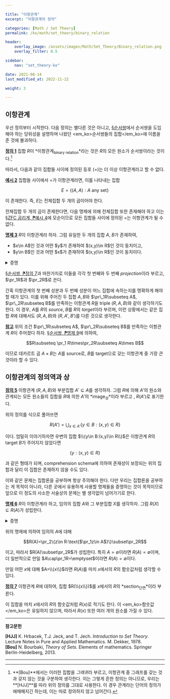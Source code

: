 ```yaml
---

title: "이항관계"
excerpt: "이항관계의 정의"

categories: [Math / Set Theory]
permalink: /ko/math/set_theory/binary_relation

header:
    overlay_image: /assets/images/Math/Set_Theory/Binary_relation.png
    overlay_filter: 0.5

sidebar: 
    nav: "set_theory-ko"

date: 2021-08-14
last_modified_at: 2022-11-22

weight: 3

---
```


## 이항관계

우선 정의부터 시작한다. 다음 정의는 별다른 것은 아니고, [§순서쌍](/ko/math/set_theory/ordered_pair#%EC%88%9C%EC%84%9C%EC%8C%8D)에서 순서쌍을 도입해야 하는 당위성을 설명하며 나왔던 <em_ko>순서쌍들의 집합</em_ko>에 이름을 준 것에 불과하다. 

<div class="definition" markdown="1">

<ins id="df1">**정의 1**</ins> 집합 $R$이 *이항관계<sub>binary relation</sub>*라는 것은 $R$의 모든 원소가 순서쌍이라는 것이다.[^1]

</div>

따라서, 다음과 같이 집합들 사이에 정의된 등호 ($=$)는 더 이상 이항관계라고 할 수 없다.

<div class="example" markdown="1">

<ins id="ex2">**예시 2**</ins> 집합들 사이에서 $=$가 이항관계라면, 이를 나타내는 집합

$$E=\{(A,A):\text{$A$ any set}\}$$

이 존재한다. 즉, $E$는 전체집합 두 개의 곱이어야 한다.

</div>

전체집합 두 개의 곱이 존재한다면, 다음 명제에 의해 전체집합 또한 존재해야 하고 이는 [§ZFC 공리계, ⁋예시 4](/ko/math/set_theory/zfc_axioms#ex4)에 모순이므로 모든 집합들 사이에 정의된 $=$는 이항관계가 될 수 없다. 

<div class="proposition" markdown="1">

<ins id="pp3">**명제 3**</ins> $R$이 이항관계라 하자. 그럼 유일한 두 개의 집합 $A$, $B$가 존재하여,  

<ul>
<li> <phrase>$x\in A$인 것</phrase>과 <phrase>어떤 $y$가 존재하여 $(x,y)\in R$인 것</phrase>이 동치이고,</li>
<li> <phrase>$y\in B$인 것</phrase>과 <phrase>어떤 $x$가 존재하여 $(x,y)\in R$인 것</phrase>이 동치이다.</li>
</ul>

</div>
<details class="proof" markdown="1">
<summary>증명</summary>

$R$이 이항관계라 하고 $\bigcup(\bigcup R)$를 생각하자. 계산을 통해 $(x,y)\in R\implies x,y\in\bigcup(\bigcup R))$임을 알 수 있다. $P$를

> $P(t)$: 어떠한 $s$가 존재하여 $(s,t)\in R$이다.

로 정의하면, 다음의 집합

$$A=\left\{x:\left(x\in\bigcup\left(\bigcup R\right)\right)\wedge P(x)\right\}$$

를 얻는다. 따라서 첫 번째 주장이 성립하며, 이와 유사하게 성질 $Q$를

> $Q(s)$: 어떠한 $t$가 존재하여 $(s,t)\in R$이다.

로 정의하면 집합 $B$를 얻는다.

</details>

[§순서쌍, ⁋정의 7](/ko/math/set_theory/ordered_pair#df7)과 마찬가지로 이들을 각각 첫 번째와 두 번째 *projection*이라 부르고, $\pr_1R$과 $\pr_2R$로 쓴다.

간혹 이항관계의 첫 번째 성분과 두 번째 성분이 어느 집합에 속하는지를 명확하게 해야 할 때가 있다. 이를 위해 주어진 두 집합 $A,B$와 $\pr\_1R\subseteq A$, $\pr\_2R\subseteq B$를 만족하는 이항관계 $R$을 triple $(R,A,B)$와 같이 생각하기도 한다. 이 경우, $A$를 $R$의 *source*, $B$를 $R$의 *target*이라 부르며, 이런 상황에서는 같은 집합 $R$에 대해서도 $(R,A,B)$와 $(R,A',B')$를 다른 것으로 생각한다. 

<div class="remark" markdown="1">

<ins id="rmk1">**참고**</ins> 위의 조건 $\pr\_1R\subseteq A$, $\pr\_2R\subseteq B$를 만족하는 이항관계 $R$이 주어졌다 하자. [§순서쌍, ⁋명제 9](/ko/math/set_theory/ordered_pair#pp9)에 의하여,

$$R\subseteq \pr_1 R\times\pr_2R\subseteq A\times B$$

이므로 데카르트 곱 $A\times B$는 $A$를 source로, $B$를 target으로 갖는 이항관계 중 가장 큰 것이라 할 수 있다.

</div>

## 이항관계의 정의역과 상

<div class="definition" markdown="1">

<ins id="df5">**정의 5**</ins> 이항관계 $(R,A,B)$와 부분집합 $A'\subseteq A$를 생각하자. 그럼 <phrase>$R$에 의해 $A'$의 원소와 관계되는 모든 원소들의 집합</phrase>을 $R$에 의한 $A'$의 *image<sub>상</sub>*이라 부르고 , $R(A')$로 표기한다.

</div>

위의 정의를 식으로 풀어쓰면

$$R(A')=\bigcup_{x\in A'} \{y\in B:(x,y)\in R\}$$

이다. 엄밀히 이야기하자면 우변의 집합 $\\{y\in B:(x,y)\in R\\}$은 이항관계 $R$의 target $B$가 주어지지 않았다면

$$\{y:(x,y)\in R\}$$

과 같은 형태가 되며, comprehension schema에 의하여 존재성이 보장되는 위의 집합과 달리 이 집합은 존재하지 않을 수도 있다. 

이와 같은 문제는 집합론을 공부하며 항상 주의해야 한다. 다만 우리는 집합론을 공부하는 게 목적이 아니라, 다른 곳에서 유용하게 사용할 명제들을 증명하는 것이 목적이므로 앞으로 이 정도의 사소한 서술상의 문제는 별 생각없이 넘어가기로 한다.

<div class="proposition" markdown="1">

<ins id="pp6">**명제 6**</ins> $R$이 이항관계라 하고, 임의의 집합 $A$와 그 부분집합 $X$를 생각하자. 그럼 $R(X)\subseteq R(A)$가 성립한다.

</div>

<details class="proof" markdown="1">
<summary>증명</summary>

$y\in R(X)$라 하자. 그럼 어떤 $x\in X$가 존재하여 $(x,y)\in R(X)$이다. 이제 $X\subseteq A$로부터 $x\in A$이므로, $y\in R(A)$이다.

</details>

위의 명제에 의하여 임의의 $A$에 대해 

$$R(A)=\pr_2\{z\in R:\text{$\pr_1z\in A$}\}\subset\pr_2R$$

이고, 따라서 $R(A)\subset\pr_2R$가 성립한다. 특히 $A=\emptyset$이라면 $R(A)=\emptyset$이며, 더 일반적으로 만일 $A\cap\pr_1R=\emptyset$이라면 $R(A)=\emptyset$이다. 

만일 어떤 $x$에 대해 $A=\\{x\\}$라면 $R(A)$를 마치 $x$에서의 $R$의 함숫값처럼 생각할 수 있다. 

<div class="definition" markdown="1">

<ins id="df7">**정의 7**</ins> 이항관계 $R$에 대하여, 집합 $R(\\{x\\})$를 $x$에서의 $R$의 *section<sub>단면</sub>*이라 부른다.

</div>

이 집합을 마치 $x$에서의 $R$의 함숫값처럼 $R(x)$로 적기도 한다. 이 <em_ko>함숫값</em_ko>은 유일하지 않으며, 따라서 $R(x)$ 또한 여러 개의 원소를 가질 수 있다.

---
**참고문헌**

**[HJJ]** K. Hrbacek, T.J. Jeck, and T. Jech. *Introduction to Set Theory*. Lecture Notes in Pure and Applied Mathematics. M. Dekker, 1978.  
**[Bou]** N. Bourbaki, <i>Theory of Sets</i>. Elements of mathematics. Springer Berlin-Heidelberg, 2013.

---

[^1]: **[Bou]**에서는 이러한 집합을 *그래프*라 부르고, 이항관계 중 그래프를 갖는 것과 갖지 않는 것을 구분하여 생각한다. 이는 그렇게 흔한 정의는 아니므로, 우리는 **[HJJ]**를 따라 위의 정의를 그대로 사용한다. 이 경우 관계라는 단어의 정의가 애매해지긴 하는데, 이는 따로 정의하지 않고 넘어간다.